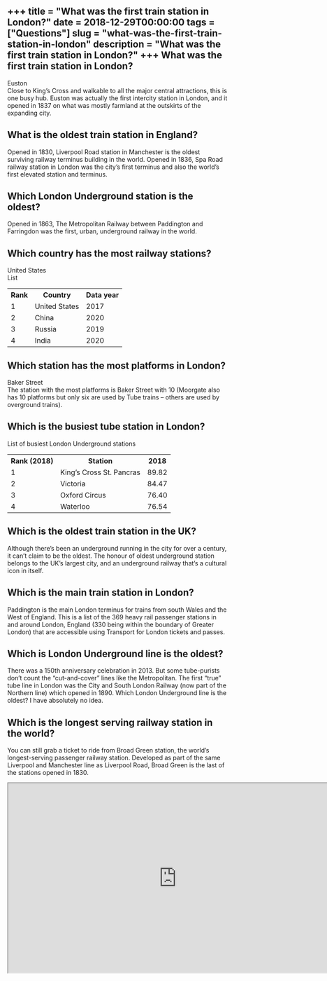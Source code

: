 +++
title = "What was the first train station in London?"
date = 2018-12-29T00:00:00
tags = ["Questions"]
slug = "what-was-the-first-train-station-in-london"
description = "What was the first train station in London?"
+++
What was the first train station in London?
-------------------------------------------

Euston  
Close to King’s Cross and walkable to all the major central attractions, this is one busy hub. Euston was actually the first intercity station in London, and it opened in 1837 on what was mostly farmland at the outskirts of the expanding city.

What is the oldest train station in England?
--------------------------------------------

Opened in 1830, Liverpool Road station in Manchester is the oldest surviving railway terminus building in the world. Opened in 1836, Spa Road railway station in London was the city’s first terminus and also the world’s first elevated station and terminus.

Which London Underground station is the oldest?
-----------------------------------------------

Opened in 1863, The Metropolitan Railway between Paddington and Farringdon was the first, urban, underground railway in the world.

Which country has the most railway stations?
--------------------------------------------

United States  
List

<table><tr><th>Rank</th><th>Country</th><th>Data year</th></tr><tr><td>1</td><td>United States</td><td>2017</td></tr><tr><td>2</td><td>China</td><td>2020</td></tr><tr><td>3</td><td>Russia</td><td>2019</td></tr><tr><td>4</td><td>India</td><td>2020</td></tr></table>

Which station has the most platforms in London?
-----------------------------------------------

Baker Street  
The station with the most platforms is Baker Street with 10 (Moorgate also has 10 platforms but only six are used by Tube trains – others are used by overground trains).

Which is the busiest tube station in London?
--------------------------------------------

List of busiest London Underground stations

<table><tr><th>Rank (2018)</th><th>Station</th><th>2018</th></tr><tr><td>1</td><td>King’s Cross St. Pancras</td><td>89.82</td></tr><tr><td>2</td><td>Victoria</td><td>84.47</td></tr><tr><td>3</td><td>Oxford Circus</td><td>76.40</td></tr><tr><td>4</td><td>Waterloo</td><td>76.54</td></tr></table>

Which is the oldest train station in the UK?
--------------------------------------------

Although there’s been an underground running in the city for over a century, it can’t claim to be the oldest. The honour of oldest underground station belongs to the UK’s largest city, and an underground railway that’s a cultural icon in itself.

Which is the main train station in London?
------------------------------------------

Paddington is the main London terminus for trains from south Wales and the West of England. This is a list of the 369 heavy rail passenger stations in and around London, England (330 being within the boundary of Greater London) that are accessible using Transport for London tickets and passes.

Which is London Underground line is the oldest?
-----------------------------------------------

There was a 150th anniversary celebration in 2013. But some tube-purists don’t count the “cut-and-cover” lines like the Metropolitan. The first “true” tube line in London was the City and South London Railway (now part of the Northern line) which opened in 1890. Which London Underground line is the oldest? I have absolutely no idea.

Which is the longest serving railway station in the world?
----------------------------------------------------------

You can still grab a ticket to ride from Broad Green station, the world’s longest-serving passenger railway station. Developed as part of the same Liverpool and Manchester line as Liverpool Road, Broad Green is the last of the stations opened in 1830.

<iframe allow="accelerometer; autoplay; clipboard-write; encrypted-media; gyroscope; picture-in-picture" allowfullscreen="" class="__youtube_prefs__  epyt-is-override  no-lazyload" data-no-lazy="1" data-origheight="433" data-origwidth="770" data-skipgform_ajax_framebjll="" height="433" id="_ytid_30593" loading="lazy" src="https://www.youtube.com/embed/YtZKRMb7FUA?enablejsapi=1&autoplay=0&cc_load_policy=0&cc_lang_pref=&iv_load_policy=1&loop=0&modestbranding=0&rel=1&fs=1&playsinline=0&autohide=2&theme=dark&color=red&controls=1&" title="YouTube player" width="770"></iframe>